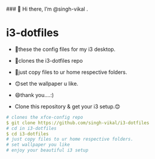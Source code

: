 
<div align="center">
<h1 i3 Dotfiles⚡💞️ <h1>


<br>

</div>
### 👋 Hi there, I’m @singh-vikal .


# i3-dotfiles
- 👀these the config files for my i3 desktop.
- 🔭clones the i3-dotfiles repo
- 💞️just copy files to ur home respective folders.
- 😊set the wallpaper u like.
- 😄thank you....:)


- Clone this repository & get your i3 setup.😊

```yaml
# clones the xfce-config repo
$ git clone https://github.com/singh-vikal/i3-dotfiles
# cd in i3-dotfiles
$ cd i3-dotfiles
# just copy files to ur home respective folders.
# set wallpaper you like
# enjoy your beautiful i3 setup
```
